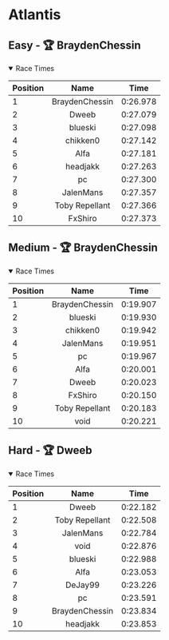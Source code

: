 # Atlantis
## Easy - 🏆 BraydenChessin
<details open>
<summary>Race Times</summary>

| Position      | Name          | Time  |
| :------------- |:-------------:| :-----: |
| 1              | BraydenChessin | 0:26.978 |
| 2              | Dweeb | 0:27.079 |
| 3              | blueski | 0:27.098 |
| 4              | chikken0 | 0:27.142 |
| 5              | Alfa | 0:27.181 |
| 6              | headjakk | 0:27.263 |
| 7              | pc | 0:27.300 |
| 8              | JalenMans | 0:27.357 |
| 9              | Toby Repellant | 0:27.366 |
| 10              | FxShiro | 0:27.373 |

</details>

## Medium - 🏆 BraydenChessin
<details open>
<summary>Race Times</summary>

| Position      | Name          | Time  |
| :------------- |:-------------:| :-----: |
| 1              | BraydenChessin | 0:19.907 |
| 2              | blueski | 0:19.930 |
| 3              | chikken0 | 0:19.942 |
| 4              | JalenMans | 0:19.951 |
| 5              | pc | 0:19.967 |
| 6              | Alfa | 0:20.001 |
| 7              | Dweeb | 0:20.023 |
| 8              | FxShiro | 0:20.150 |
| 9              | Toby Repellant | 0:20.183 |
| 10              | void | 0:20.221 |

</details>

## Hard - 🏆 Dweeb
<details open>
<summary>Race Times</summary>

| Position      | Name          | Time  |
| :------------- |:-------------:| :-----: |
| 1              | Dweeb | 0:22.182 |
| 2              | Toby Repellant | 0:22.508 |
| 3              | JalenMans | 0:22.784 |
| 4              | void | 0:22.876 |
| 5              | blueski | 0:22.988 |
| 6              | Alfa | 0:23.053 |
| 7              | DeJay99 | 0:23.226 |
| 8              | pc | 0:23.591 |
| 9              | BraydenChessin | 0:23.834 |
| 10              | headjakk | 0:23.853 |

</details>
